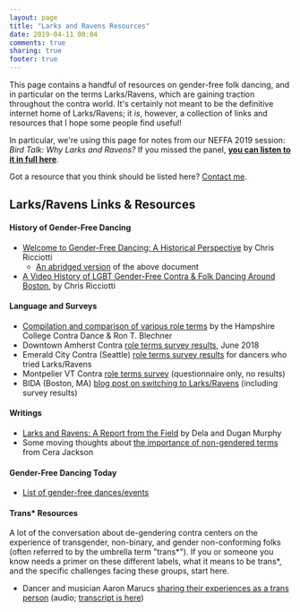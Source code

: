 ```yaml
---
layout: page
title: "Larks and Ravens Resources"
date: 2019-04-11 00:04
comments: true
sharing: true
footer: true
---
```

This page contains a handful of resources on gender-free folk dancing, and in particular on the terms Larks/Ravens, which are gaining traction throughout the contra world. It's certainly not meant to be the definitive internet home of Larks/Ravens; it _is_, however, a collection of links and resources that I hope some people find useful!

In particular, we're using this page for notes from our NEFFA 2019 session: *Bird Talk: Why Larks and Ravens?* If you missed the panel, [**you can listen to it in full here**](/static/larks-ravens-panel-neffa-2019.mp3).

Got a resource that you think should be listed here? [Contact me](/contact.html).

## Larks/Ravens Links & Resources
#### History of Gender-Free Dancing
* [Welcome to Gender-Free Dancing: A Historical Perspective](https://www.lcfd.org/GF%20Historical%20Manual.pdf) by Chris Ricciotti
  * [An abridged version](/static/gender-free-history_brief.pdf) of the above document
* [A Video History of LGBT Gender-Free Contra & Folk Dancing Around Boston](https://www.youtube.com/watch?v=3CfSjadrL14), by Chris Ricciotti

#### Language and Surveys
* [Compilation and comparison of various role terms](http://amherstcontra.org/ContraDanceRoleTerms.pdf) by the Hampshire College Contra Dance & Ron T. Blechner
* Downtown Amherst Contra [role terms survey results](https://docs.google.com/spreadsheets/d/16U1n32U7oD8WNzQ2kdsGha6emzkhOgIR6BwFA0sSqH8/edit#gid=1311388201), June 2018
* Emerald City Contra (Seattle) [role terms survey results](https://docs.google.com/forms/d/e/1FAIpQLScxLiOxpcyhM_S6FXL0ah1eVPN3569iVh1_Fn6A25cyGFW3Eg/viewanalytics?fbclid=IwAR3HzYdRsLkx-asrD8ZfOzQuit9SSIZrIjg46gTz3dyykHlIA7I6PQe2oyI) for dancers who tried Larks/Ravens
* Montpelier VT Contra [role terms survey](/static/montpelier-rl-survey-march2019.pdf) (questionnaire only, no results)
* BIDA (Boston, MA) [blog post on switching to Larks/Ravens](https://blog.bidadance.org/2017/06/switching-to-larks-and-ravens.html) (including survey results)

#### Writings
* [Larks and Ravens: A Report from the Field](https://www.cdss.org/images/newsletter_archives/articles/CDSS_News_Spring_2019_Larks_and_Ravens_A_Report_from_the_Field.pdf) by Dela and Dugan Murphy
* Some moving thoughts about [the importance of non-gendered terms](https://oldtime-central.com/larks-and-ravens/) from Cera Jackson

#### Gender-Free Dancing Today
* [List of gender-free dances/events](https://www.trycontra.com/gender-free)

#### Trans\* Resources
A lot of the conversation about de-gendering contra centers on the experience of transgender, non-binary, and gender non-conforming folks (often referred to by the umbrella term "trans\*"). If you or someone you know needs a primer on these different labels, what it means to be trans*, and the specific challenges facing these groups, start here.

* Dancer and musician Aaron Marucs [sharing their experiences as a trans person](https://ucmvt.org/app/uploads/2019/04/March-31-2019.mp3) (audio; [transcript is here](https://ucmvt.org/app/uploads/2019/04/March_31_Trans_Reflection.pdf))


